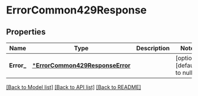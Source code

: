 # ErrorCommon429Response

## Properties
Name | Type | Description | Notes
------------ | ------------- | ------------- | -------------
**Error_** | [***ErrorCommon429ResponseError**](ErrorCommon429Response_error.md) |  | [optional] [default to null]

[[Back to Model list]](../README.md#documentation-for-models) [[Back to API list]](../README.md#documentation-for-api-endpoints) [[Back to README]](../README.md)

